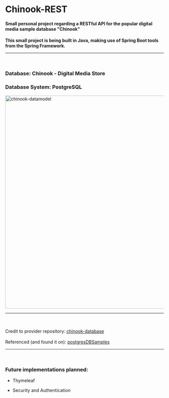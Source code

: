 # Chinook-REST
<h4> Small personal project regarding a RESTful API for the popular digital media sample database "Chinook"
<br>

<h4> This small project is being built in Java, making use of Spring Boot tools from the Spring Framework.
<br>
<hr>

<br>

<h3>Database: Chinook - Digital Media Store </h3>
<h3> Database System: PostgreSQL </h3>
<img width="674" alt="chinook-datamodel" src="https://github.com/gchang110101/Chinook-REST/assets/111550683/1c6b21b8-0b76-416a-a477-86bbd4489498">
<hr>
<br>
<br>
Credit to provider repository:
<a href= "https://github.com/lerocha/chinook-database">chinook-database<a/>
<br>
<br>
Referenced (and found it on):
<a href= "https://github.com/morenoh149/postgresDBSamples">postgresDBSamples<a/>
<hr>
<br>
<h3>Future implementations planned: </h3>

- Thymeleaf

- Security and Authentication
